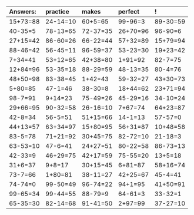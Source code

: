 | Answers: | practice | makes | perfect | ! |
| :--- | :--- | :--- | :--- | :--- |
| 15+73=88 | 24-14=10 | 60+5=65 | 99-96=3 | 89-30=59 | 
| 40-35=5 | 78-13=65 | 72-37=35 | 26+70=96 | 96-90=6 | 
| 27+15=42 | 86-60=26 | 66-22=44 | 57+32=89 | 15+79=94 | 
| 88-46=42 | 56-45=11 | 96-59=37 | 53-23=30 | 19+23=42 | 
| 7+34=41 | 53+12=65 | 42+38=80 | 1+91=92 | 82-7=75 | 
| 12+84=96 | 53-35=18 | 88-29=59 | 48-13=35 | 80-4=76 | 
| 48+50=98 | 83-38=45 | 1+42=43 | 59-32=27 | 43+30=73 | 
| 5+80=85 | 47-1=46 | 38-30=8 | 18+44=62 | 23+71=94 | 
| 98-7=91 | 9+14=23 | 75-49=26 | 45-29=16 | 34-10=24 | 
| 29+66=95 | 90-32=58 | 26-16=10 | 7+67=74 | 64+23=87 | 
| 42-8=34 | 56-5=51 | 51+15=66 | 14-1=13 | 57-57=0 | 
| 44+13=57 | 63+34=97 | 15+80=95 | 56+31=87 | 10+48=58 | 
| 83-5=78 | 71+21=92 | 30+45=75 | 82-72=10 | 21-18=3 | 
| 63-53=10 | 47-6=41 | 24+27=51 | 80-22=58 | 86-73=13 | 
| 42-33=9 | 46+29=75 | 42+17=59 | 75-55=20 | 13+5=18 | 
| 31+6=37 | 9+8=17 | 30+15=45 | 6+81=87 | 58+16=74 | 
| 73-7=66 | 1+80=81 | 38-11=27 | 42+25=67 | 45-4=41 | 
| 74-74=0 | 99-50=49 | 96-74=22 | 94+1=95 | 41+50=91 | 
| 99-65=34 | 99-44=55 | 88-79=9 | 64-61=3 | 33-32=1 | 
| 65-35=30 | 82-14=68 | 91-41=50 | 2+97=99 | 37-27=10 | 
